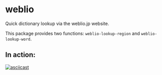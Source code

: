 # weblio

Quick dictionary lookup via the weblio.jp website.

This package provides two functions: `weblio-lookup-region` and
`weblio-lookup-word`.

## In action:

[![asciicast](https://asciinema.org/a/411135.svg)](https://asciinema.org/a/411135?t=22)
